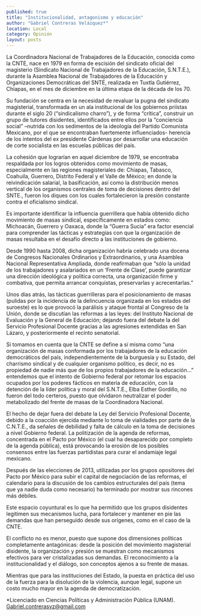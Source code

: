 ```yaml
---
published: true
title: "Institucionalidad, antagonismo y educación"
author: "Gabriel Contreras Velázquez*"
location: Local
category: Opinión
layout: posts
---
```


La Coordinadora Nacional de Trabajadores de la Educación, conocida como la CNTE, nace en 1979 en forma de escisión del sindicato oficial del magisterio (Sindicato Nacional de Trabajadores de la Educación, S.N.T.E.), durante la Asamblea Nacional de Trabajadores de la Educación y Organizaciones Democráticas del SNTE, realizada en Tuxtla Gutiérrez, Chiapas, en el mes de diciembre en la última etapa de la década de los 70.

Su fundación se centra en la necesidad de revaluar la pugna del sindicato magisterial, transformada en un ala institucional de los gobiernos priístas durante el siglo 20 (“sindicalismo charro”), y de forma “crítica”, construir un grupo de tutores disidentes, identificados entre ellos por la “conciencia social” –nutrida con los sedimentos de la ideología del Partido Comunista Mexicano, por el que se encontraban fuertemente influenciados- herencia de los intentos del ex presidente Cárdenas por desarrollar una educación de corte socialista en las escuelas públicas del país.

La cohesión que lograrían en aquel diciembre de 1979, se encontraba respaldada por los logros obtenidos como movimiento de masas, especialmente en las regiones magisteriales de: Chiapas, Tabasco, Coahuila, Guerrero, Distrito Federal y el Valle de México; en donde la reivindicación salarial, la basificación, así como la distribución menos vertical de los organismos centrales de toma de decisiones dentro del SNTE., fueron los diques con los cuales fortalecieron la presión constante contra el oficialismo sindical. 

Es importante identificar la influencia guerrillera que había obtenido dicho movimiento de masas sindical, específicamente en estados como: Michoacán, Guerrero y Oaxaca, donde la “Guerra Sucia” era factor esencial para comprender las tácticas y estrategias con que la organización de masas resultaba en el desafío directo a las instituciones de gobierno. 

Desde 1990 hasta 2008, dicha organización habría celebrado una docena de Congresos Nacionales Ordinarios y Extraordinarios, y una Asamblea Nacional Representativa Ampliada, donde reafirmaban que “sólo la unidad de los trabajadores y asalariados en un ‘Frente de Clase’, puede garantizar una dirección ideológica y política correcta, una organización firme y combativa, que permita arrancar conquistas, preservarlas y acrecentarlas.”

Unos días atrás, las tácticas guerrilleras para el posicionamiento de masas (pulidas por la incidencia de la delincuencia organizada en los estados del suroeste) es lo que provocó la parálisis y ataque frontal al Congreso de la Unión, donde se discutían las reformas a las leyes: del Instituto Nacional de Evaluación y la General de Educación; dejando fuera del debate la del Servicio Profesional Docente gracias a las agresiones extendidas en San Lázaro, y posteriormente el recinto senatorial. 

Si tomamos en cuenta que la CNTE se define a sí misma como “una organización de masas conformada por los trabajadores de la educación democráticos del país, independientemente de la burguesía y su Estado, del charrismo sindical y de cualquier organismo político, es decir, no es propiedad de nadie más que de los propios trabajadores de la educación…” entendemos que el intento de Gobierno federal por retomar los espacios ocupados por los poderes fácticos en materia de educación, con la detención de la líder política y moral del S.N.T.E., Elba Esther Gordillo, no fueron del todo certeros, puesto que olvidaron neutralizar el poder metabolizado del frente de masas de la Coordinadora Nacional. 

El hecho de dejar fuera del debate la Ley del Servicio Profesional Docente, debido a la coacción ejercida mediante lo toma de vialidades por parte de la C.N.T.E., da señales de debilidad y falta de cálculo en la toma de decisiones a nivel Gobierno federal. La politización de la agenda de reformas, concentrada en el Pacto por México (el cual ha desaparecido por completo de la agenda pública), está provocando la erosión de los posibles consensos entre las fuerzas partidistas para curar el andamiaje legal mexicano. 

Después de las elecciones de 2013, utilizadas por los grupos opositores del Pacto por México para subir el capital de negociación de las reformas, el calendario para la discusión de los cambios estructurales del país (tema que ya nadie duda como necesario) ha terminado por mostrar sus rincones más débiles. 

Este espacio coyuntural es lo que ha permitido que los grupos disidentes legitimen sus mecanismos lucha, para fortalecer y mantener en pie las demandas que han perseguido desde sus orígenes, como en el caso de la CNTE. 

El conflicto no es menor, puesto que supone dos dimensiones políticas completamente antagónicas: desde la posición del movimiento magisterial disidente, la organización y presión se muestran como mecanismos efectivos para ver cristalizadas sus demandas. El reconocimiento a la institucionalidad y el diálogo, son conceptos ajenos a su frente de masas. 

Mientras que para las instituciones del Estado, la puesta en práctica del uso de la fuerza para la disolución de la violencia, aunque legal, supone un costo mucho mayor en la agenda de democratización. 

*Licenciado en Ciencias Políticas 
y Administración Pública (UNAM).
Gabriel.contrerasvz@gmail.com
